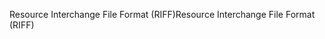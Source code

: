 <span data-ttu-id="30df8-101">Resource Interchange File Format (RIFF)</span><span class="sxs-lookup"><span data-stu-id="30df8-101">Resource Interchange File Format (RIFF)</span></span>